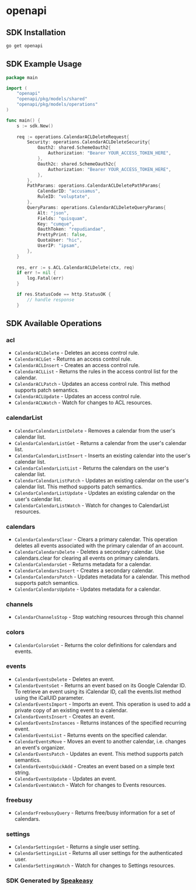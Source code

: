# openapi

<!-- Start SDK Installation -->
## SDK Installation

```bash
go get openapi
```
<!-- End SDK Installation -->

## SDK Example Usage
<!-- Start SDK Example Usage -->
```go
package main

import (
    "openapi"
    "openapi/pkg/models/shared"
    "openapi/pkg/models/operations"
)

func main() {
    s := sdk.New()
    
    req := operations.CalendarACLDeleteRequest{
        Security: operations.CalendarACLDeleteSecurity{
            Oauth2: shared.SchemeOauth2{
                Authorization: "Bearer YOUR_ACCESS_TOKEN_HERE",
            },
            Oauth2c: shared.SchemeOauth2c{
                Authorization: "Bearer YOUR_ACCESS_TOKEN_HERE",
            },
        },
        PathParams: operations.CalendarACLDeletePathParams{
            CalendarID: "accusamus",
            RuleID: "voluptate",
        },
        QueryParams: operations.CalendarACLDeleteQueryParams{
            Alt: "json",
            Fields: "quisquam",
            Key: "cumque",
            OauthToken: "repudiandae",
            PrettyPrint: false,
            QuotaUser: "hic",
            UserIP: "ipsam",
        },
    }
    
    res, err := s.ACL.CalendarACLDelete(ctx, req)
    if err != nil {
        log.Fatal(err)
    }

    if res.StatusCode == http.StatusOK {
        // handle response
    }
```
<!-- End SDK Example Usage -->

<!-- Start SDK Available Operations -->
## SDK Available Operations

### acl

* `CalendarACLDelete` - Deletes an access control rule.
* `CalendarACLGet` - Returns an access control rule.
* `CalendarACLInsert` - Creates an access control rule.
* `CalendarACLList` - Returns the rules in the access control list for the calendar.
* `CalendarACLPatch` - Updates an access control rule. This method supports patch semantics.
* `CalendarACLUpdate` - Updates an access control rule.
* `CalendarACLWatch` - Watch for changes to ACL resources.

### calendarList

* `CalendarCalendarListDelete` - Removes a calendar from the user's calendar list.
* `CalendarCalendarListGet` - Returns a calendar from the user's calendar list.
* `CalendarCalendarListInsert` - Inserts an existing calendar into the user's calendar list.
* `CalendarCalendarListList` - Returns the calendars on the user's calendar list.
* `CalendarCalendarListPatch` - Updates an existing calendar on the user's calendar list. This method supports patch semantics.
* `CalendarCalendarListUpdate` - Updates an existing calendar on the user's calendar list.
* `CalendarCalendarListWatch` - Watch for changes to CalendarList resources.

### calendars

* `CalendarCalendarsClear` - Clears a primary calendar. This operation deletes all events associated with the primary calendar of an account.
* `CalendarCalendarsDelete` - Deletes a secondary calendar. Use calendars.clear for clearing all events on primary calendars.
* `CalendarCalendarsGet` - Returns metadata for a calendar.
* `CalendarCalendarsInsert` - Creates a secondary calendar.
* `CalendarCalendarsPatch` - Updates metadata for a calendar. This method supports patch semantics.
* `CalendarCalendarsUpdate` - Updates metadata for a calendar.

### channels

* `CalendarChannelsStop` - Stop watching resources through this channel

### colors

* `CalendarColorsGet` - Returns the color definitions for calendars and events.

### events

* `CalendarEventsDelete` - Deletes an event.
* `CalendarEventsGet` - Returns an event based on its Google Calendar ID. To retrieve an event using its iCalendar ID, call the events.list method using the iCalUID parameter.
* `CalendarEventsImport` - Imports an event. This operation is used to add a private copy of an existing event to a calendar.
* `CalendarEventsInsert` - Creates an event.
* `CalendarEventsInstances` - Returns instances of the specified recurring event.
* `CalendarEventsList` - Returns events on the specified calendar.
* `CalendarEventsMove` - Moves an event to another calendar, i.e. changes an event's organizer.
* `CalendarEventsPatch` - Updates an event. This method supports patch semantics.
* `CalendarEventsQuickAdd` - Creates an event based on a simple text string.
* `CalendarEventsUpdate` - Updates an event.
* `CalendarEventsWatch` - Watch for changes to Events resources.

### freebusy

* `CalendarFreebusyQuery` - Returns free/busy information for a set of calendars.

### settings

* `CalendarSettingsGet` - Returns a single user setting.
* `CalendarSettingsList` - Returns all user settings for the authenticated user.
* `CalendarSettingsWatch` - Watch for changes to Settings resources.

<!-- End SDK Available Operations -->

### SDK Generated by [Speakeasy](https://docs.speakeasyapi.dev/docs/using-speakeasy/client-sdks)
